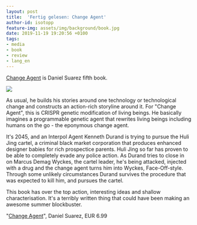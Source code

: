 ```yaml
---
layout: post
title:  'Fertig gelesen: Change Agent'
author-id: isotopp
feature-img: assets/img/background/book.jpg
date: 2019-11-19 19:20:56 +0100
tags:
- media
- book
- review
- lang_en
---
```

[Change Agent](https://www.amazon.de/dp/110198466X) is Daniel
Suarez fifth book.

[![](/uploads/2019/11/change-agent.jpg)](https://www.amazon.de/dp/110198466X)

As usual, he builds his stories around one
technology or technological change and constructs an action-rich
storyline around it. For "Change Agent", this is CRISPR genetic
modification of living beings. He basically imagines a
programmable genetic agent that rewrites living beings including
humans on the go - the eponymous change agent.

It's 2045, and an Interpol Agent Kenneth Durand is trying to
pursue the Huli Jing cartel, a criminal black market corporation
that produces enhanced designer babies for rich prospectice
parents. Huli Jing so far has proven to be able to completely
evade any police action. As Durand tries to close in on Marcus
Demag Wyckes, the cartel leader, he's being attacked, injected
with a drug and the change agent turns him into Wyckes,
Face-Off-style. Through some unlikely circumstances Durand
survives the procedure that was expected to kill him, and
pursues the cartel.

This book has over the top action, interesting ideas and shallow
characterisation. It's a terribly written thing that could have
been making an awesome summer blockbuster.

"[Change Agent](https://www.amazon.de/dp/110198466X)", Daniel Suarez, EUR 6.99
